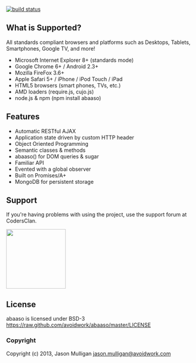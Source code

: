 [![build status](https://secure.travis-ci.org/avoidwork/abaaso.png)](http://travis-ci.org/avoidwork/abaaso)
## What is Supported?

All standards compliant browsers and platforms such as Desktops, Tablets, Smartphones, Google TV, and more!

* Microsoft Internet Explorer 8+ (standards mode)
* Google Chrome 6+ / Android 2.3+
* Mozilla FireFox 3.6+
* Apple Safari 5+ / iPhone / iPod Touch / iPad
* HTML5 browsers (smart phones, TVs, etc.)
* AMD loaders (require.js, cujo.js)
* node.js & npm (npm install abaaso)

## Features

* Automatic RESTful AJAX
* Application state driven by custom HTTP header
* Object Oriented Programming
* Semantic classes & methods
* abaaso() for DOM queries & sugar
* Familiar API
* Evented with a global observer
* Built on Promises/A+
* MongoDB for persistent storage

## Support

If you're having problems with using the project, use the support forum at CodersClan.

<a href="http://codersclan.net/forum/index.php?repo_id=9"><img src="http://www.codersclan.net/graphics/getSupport_blue_big.png" width="160"></a>

## License

abaaso is licensed under BSD-3 https://raw.github.com/avoidwork/abaaso/master/LICENSE

### Copyright

Copyright (c) 2013, Jason Mulligan <jason.mulligan@avoidwork.com>